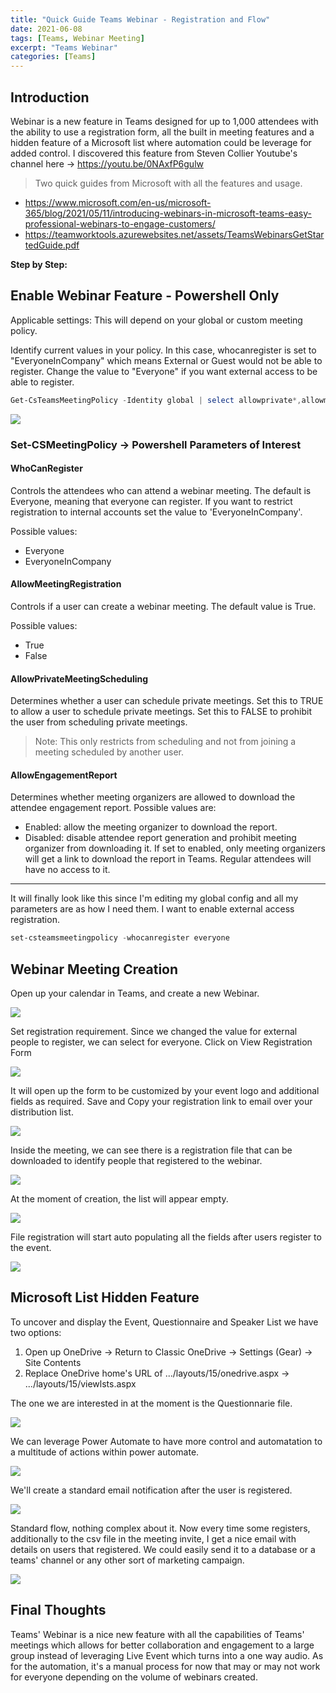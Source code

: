 ```yaml
---
title: "Quick Guide Teams Webinar - Registration and Flow"
date: 2021-06-08
tags: [Teams, Webinar Meeting]
excerpt: "Teams Webinar"
categories: [Teams]
---
```


## Introduction

Webinar is a new feature in Teams designed for up to 1,000 attendees with the ability to use a registration form, all the built in meeting features and a hidden feature of a Microsoft list where automation could be leverage for added control. I discovered this feature from Steven Collier Youtube's channel here -> <https://youtu.be/0NAxfP6gulw>

> Two quick guides from Microsoft with all the features and usage.

- <https://www.microsoft.com/en-us/microsoft-365/blog/2021/05/11/introducing-webinars-in-microsoft-teams-easy-professional-webinars-to-engage-customers/>
- <https://teamworktools.azurewebsites.net/assets/TeamsWebinarsGetStartedGuide.pdf>

**Step by Step:**

## Enable Webinar Feature - Powershell Only

Applicable settings: This will depend on your global or custom meeting policy.

Identify current values in your policy. In this case, whocanregister is set to "EveryoneInCompany" which means External or Guest would not be able to register. Change the value to "Everyone" if you want external access to be able to register.

```powershell
Get-CsTeamsMeetingPolicy -Identity global | select allowprivate*,allowmeetingreg*,allowengage*,who* | fl
```

![](images/GetTeamsMeetingPolicy.png)

### Set-CSMeetingPolicy -> Powershell Parameters of Interest

#### WhoCanRegister

Controls the attendees who can attend a webinar meeting. The default is Everyone, meaning that everyone can register. If you want to restrict registration to internal accounts set the value to 'EveryoneInCompany'.

Possible values:

- Everyone
- EveryoneInCompany

#### AllowMeetingRegistration

Controls if a user can create a webinar meeting. The default value is True.

Possible values:

- True
- False

 #### AllowPrivateMeetingScheduling
Determines whether a user can schedule private meetings. Set this to TRUE to allow a user to schedule private meetings. Set this to FALSE to prohibit the user from scheduling private meetings.

> Note: This only restricts from scheduling and not from joining a meeting scheduled by another user.


 #### AllowEngagementReport
Determines whether meeting organizers are allowed to download the attendee engagement report. Possible values are:

- Enabled: allow the meeting organizer to download the report.
- Disabled: disable attendee report generation and prohibit meeting organizer from downloading it.
If set to enabled, only meeting organizers will get a link to download the report in Teams. Regular attendees will have no access to it.
---

It will finally look like this since I'm editing my global config and all my parameters are as how I need them. I want to enable external access registration.

```powershell
set-csteamsmeetingpolicy -whocanregister everyone
```

## Webinar Meeting Creation

Open up your calendar in Teams, and create a new Webinar.

![](images/NewWebinarMeeting.png)

Set registration requirement. Since we changed the value for external people to register, we can select for everyone. Click on View Registration Form

![](images/WebinarRequireRegistration.png)

It will open up the form to be customized by your event logo and additional fields as required. Save and Copy your registration link to email over your distribution list.

![](images/RegistrationFormCreation.png)

Inside the meeting, we can see there is a registration file that can be downloaded to identify people that registered to the webinar.

![](images/RegistrationFile.png)

At the moment of creation, the list will appear empty.

![](images/RegistrationFileEmpty.png)

File registration will start auto populating all the fields after users register to the event.

![](images/RegistrationFileParticipants.png)

## Microsoft List Hidden Feature

To uncover and display the Event, Questionnaire and Speaker List we have two options:

1. Open up OneDrive -> Return to Classic OneDrive -> Settings (Gear) -> Site Contents
2. Replace OneDrive home's URL of .../layouts/15/onedrive.aspx -> .../layouts/15/viewlsts.aspx

The one we are interested in at the moment is the Questionnarie file.

![](images/RegistrationLists.png)

We can leverage Power Automate to have more control and automatation to a multitude of actions within power automate.

![](images/WebinarListCreateaFlow.png)

We'll create a standard email notification after the user is registered.

![](images/FlowCustomizedEmail.png)

Standard flow, nothing complex about it. Now every time some registers, additionally to the csv file in the meeting invite, I get a nice email with details on users that registered. We could easily send it to a database or a teams' channel or any other sort of marketing campaign.

![](images/FlowCreated.png)

## Final Thoughts

Teams' Webinar is a nice new feature with all the capabilities of Teams' meetings which allows for better collaboration and engagement to a large group instead of leveraging Live Event which turns into a one way audio. As for the automation, it's a manual process for now that may or may not work for everyone depending on the volume of webinars created.